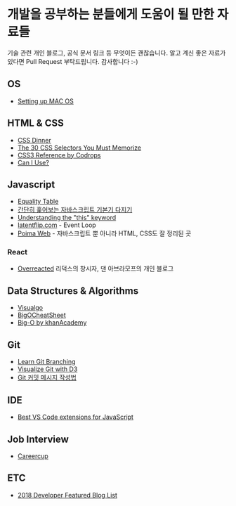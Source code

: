 # 개발을 공부하는 분들에게 도움이 될 만한 자료들

기술 관련 개인 블로그, 공식 문서 링크 등 무엇이든 괜찮습니다. 알고 계신 좋은 자료가 있다면 Pull Request 부탁드립니다. 감사합니다 :-)

## OS

- [Setting up MAC OS](https://subicura.com/2017/11/22/mac-os-development-environment-setup.html)

## HTML & CSS

- [CSS Dinner](https://flukeout.github.io/)
- [The 30 CSS Selectors You Must Memorize](https://code.tutsplus.com/tutorials/the-30-css-selectors-you-must-memorize--net-16048)
- [CSS3 Reference by Codrops](https://tympanus.net/codrops/css_reference/)
- [Can I Use?](https://caniuse.com/)

## Javascript

- [Equality Table](https://slikts.github.io/js-equality-game/)
- [간단히 훑어보는 자바스크립트 기본기 다지기](https://joshua1988.github.io/web-development/javascript/javascript-basic-summary/)
- [Understanding the "this" keyword](https://tylermcginnis.com/this-keyword-call-apply-bind-javascript/)
- [latentflip.com](http://latentflip.com/loupe/?code=JC5vbignYnV0dG9uJywgJ2NsaWNrJywgZnVuY3Rpb24gb25DbGljaygpIHsKICAgIHNldFRpbWVvdXQoZnVuY3Rpb24gdGltZXIoKSB7CiAgICAgICAgY29uc29sZS5sb2coJ1lvdSBjbGlja2VkIHRoZSBidXR0b24hJyk7ICAgIAogICAgfSwgMjAwMCk7Cn0pOwoKY29uc29sZS5sb2coIkhpISIpOwoKc2V0VGltZW91dChmdW5jdGlvbiB0aW1lb3V0KCkgewogICAgY29uc29sZS5sb2coIkNsaWNrIHRoZSBidXR0b24hIik7Cn0sIDUwMDApOwoKY29uc29sZS5sb2coIldlbGNvbWUgdG8gbG91cGUuIik7!!!PGJ1dHRvbj5DbGljayBtZSE8L2J1dHRvbj4%3D) - Event Loop
- [Poima Web](https://poiemaweb.com/) - 자바스크립트 뿐 아니라 HTML, CSS도 잘 정리된 곳

### React

- [Overreacted](https://overreacted.io/) 리덕스의 창시자, 댄 아브라모프의 개인 블로그

## Data Structures & Algorithms

- [Visualgo](https://visualgo.net/)
- [BigOCheatSheet](http://bigocheatsheet.com/)
- [Big-O by khanAcademy](https://ko.khanacademy.org/computing/computer-science/algorithms/asymptotic-notation/a/big-o-notation)

## Git

- [Learn Git Branching](https://learngitbranching.js.org/)
- [Visualize Git with D3](https://onlywei.github.io/explain-git-with-d3/)
- [Git 커밋 메시지 작성법](https://item4.github.io/2016-11-01/How-to-Write-a-Git-Commit-Message/)

## IDE

- [Best VS Code extensions for JavaScript](https://blog.pusher.com/vscode-javascript-node/)

## Job Interview

- [Careercup](https://www.careercup.com/)

## ETC

- [2018 Developer Featured Blog List](https://www.huskyhoochu.com/suggested-blogs)
